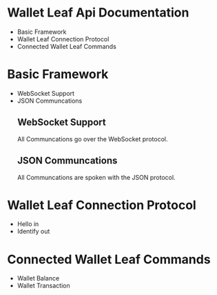 # Wallet Leaf Api Documentation

<ul>
  <li>Basic Framework</li>
  <li>Wallet Leaf Connection Protocol</li>
  <li>Connected Wallet Leaf Commands</li>
</ul>

<h1>Basic Framework</h1>
<ul>
  <li>WebSocket Support</li>
  <li>JSON Communcations</li>
  <h2>WebSocket Support</h2>
  <p>All Communcations go over the WebSocket protocol.</p>
  <h2>JSON Communcations</h2>
  <p>All Communcations are spoken with the JSON protocol.</p>
</ul>


<h1>Wallet Leaf Connection Protocol</h1>
<ul>
  <li>Hello in</li>
  <li>Identify out</li>
</ul>

<h1>Connected Wallet Leaf Commands</h1>
<ul>
  <li>Wallet Balance</li>
  <li>Wallet Transaction</li>
</ul>
